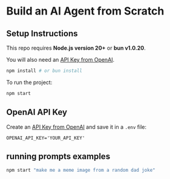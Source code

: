 # Build an AI Agent from Scratch

## Setup Instructions

This repo requires **Node.js version 20+** or **bun v1.0.20**.

You will also need an [API Key from OpenAI](https://platform.openai.com/settings/organization/api-keys).

```bash
npm install # or bun install
```

To run the project:

```bash
npm start
```

## OpenAI API Key

Create an [API Key from OpenAI](https://platform.openai.com/settings/organization/api-keys) and save it in a `.env` file:

```
OPENAI_API_KEY='YOUR_API_KEY'
```

## running prompts examples

```bash
npm start "make me a meme image from a random dad joke"
```
